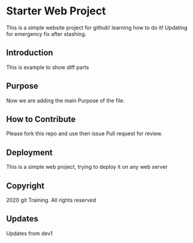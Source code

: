 # Starter Web Project

This is a simple website project for github! learning how to do it! Updating for emergency fix after stashing.

## Introduction

This is example to show diff parts

## Purpose

Now we are adding the main Purpose of the file. 

## How to Contribute

Please fork this repo and use then issue Pull request for review.

## Deployment


This is a simple web project, trying to deploy it on any web server


## Copyright

2020 git Training. All rights reserved

## Updates

Updates from dev1
